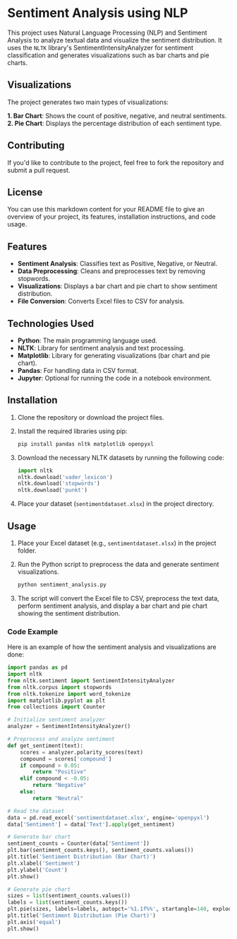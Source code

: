 # Sentiment Analysis using NLP

This project uses Natural Language Processing (NLP) and Sentiment Analysis to analyze textual data and visualize the sentiment distribution. It uses the `NLTK` library's SentimentIntensityAnalyzer for sentiment classification and generates visualizations such as bar charts and pie charts.
## Visualizations
The project generates two main types of visualizations:

**1. Bar Chart**: Shows the count of positive, negative, and neutral sentiments.
**2. Pie Chart**: Displays the percentage distribution of each sentiment type.

## Contributing
If you'd like to contribute to the project, feel free to fork the repository and submit a pull request.

## License
You can use this markdown content for your README file to give an overview of your project, its features, installation instructions, and code usage.



## Features

- **Sentiment Analysis**: Classifies text as Positive, Negative, or Neutral.
- **Data Preprocessing**: Cleans and preprocesses text by removing stopwords.
- **Visualizations**: Displays a bar chart and pie chart to show sentiment distribution.
- **File Conversion**: Converts Excel files to CSV for analysis.

## Technologies Used

- **Python**: The main programming language used.
- **NLTK**: Library for sentiment analysis and text processing.
- **Matplotlib**: Library for generating visualizations (bar chart and pie chart).
- **Pandas**: For handling data in CSV format.
- **Jupyter**: Optional for running the code in a notebook environment.

## Installation

1. Clone the repository or download the project files.
2. Install the required libraries using pip:
    ```bash
    pip install pandas nltk matplotlib openpyxl
    ```

3. Download the necessary NLTK datasets by running the following code:
    ```python
    import nltk
    nltk.download('vader_lexicon')
    nltk.download('stopwords')
    nltk.download('punkt')
    ```

4. Place your dataset (`sentimentdataset.xlsx`) in the project directory.
## Usage

1. Place your Excel dataset (e.g., `sentimentdataset.xlsx`) in the project folder.
2. Run the Python script to preprocess the data and generate sentiment visualizations.
    ```bash
    python sentiment_analysis.py
    ```

3. The script will convert the Excel file to CSV, preprocess the text data, perform sentiment analysis, and display a bar chart and pie chart showing the sentiment distribution.

### Code Example

Here is an example of how the sentiment analysis and visualizations are done:

```python
import pandas as pd
import nltk
from nltk.sentiment import SentimentIntensityAnalyzer
from nltk.corpus import stopwords
from nltk.tokenize import word_tokenize
import matplotlib.pyplot as plt
from collections import Counter

# Initialize sentiment analyzer
analyzer = SentimentIntensityAnalyzer()

# Preprocess and analyze sentiment
def get_sentiment(text):
    scores = analyzer.polarity_scores(text)
    compound = scores['compound']
    if compound > 0.05:
        return "Positive"
    elif compound < -0.05:
        return "Negative"
    else:
        return "Neutral"

# Read the dataset
data = pd.read_excel('sentimentdataset.xlsx', engine='openpyxl')
data['Sentiment'] = data['Text'].apply(get_sentiment)

# Generate bar chart
sentiment_counts = Counter(data['Sentiment'])
plt.bar(sentiment_counts.keys(), sentiment_counts.values())
plt.title('Sentiment Distribution (Bar Chart)')
plt.xlabel('Sentiment')
plt.ylabel('Count')
plt.show()

# Generate pie chart
sizes = list(sentiment_counts.values())
labels = list(sentiment_counts.keys())
plt.pie(sizes, labels=labels, autopct='%1.1f%%', startangle=140, explode=(0.1, 0, 0))
plt.title('Sentiment Distribution (Pie Chart)')
plt.axis('equal')
plt.show()


